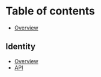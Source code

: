# Table of contents

* [Overview](README.md)

## Identity

* [Overview](identity/overview.md)
* [API](identity/api.md)

